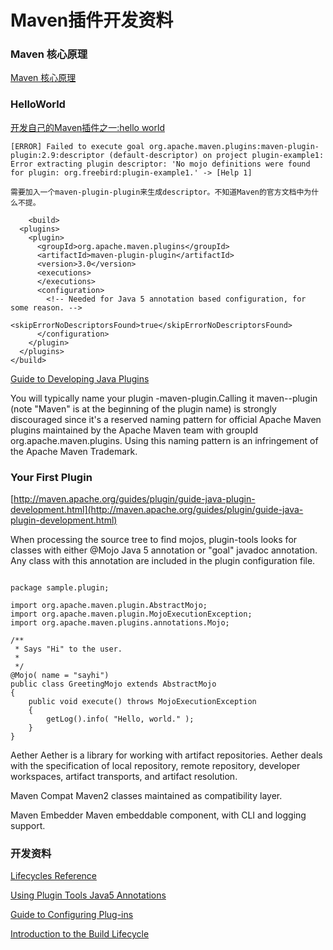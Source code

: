 # Maven插件开发资料
### Maven 核心原理

[Maven 核心原理](http://blog.jobbole.com/107576/)




### HelloWorld

[开发自己的Maven插件之一:hello world](http://blog.csdn.net/csfreebird/article/details/7709109)

	[ERROR] Failed to execute goal org.apache.maven.plugins:maven-plugin-plugin:2.9:descriptor (default-descriptor) on project plugin-example1: Error extracting plugin descriptor: 'No mojo definitions were found for plugin: org.freebird:plugin-example1.' -> [Help 1]  
	
	需要加入一个maven-plugin-plugin来生成descriptor。不知道Maven的官方文档中为什么不提。

```	
	<build>  
  <plugins>  
    <plugin>  
      <groupId>org.apache.maven.plugins</groupId>  
      <artifactId>maven-plugin-plugin</artifactId>  
      <version>3.0</version>  
      <executions>  
      </executions>  
      <configuration>  
        <!-- Needed for Java 5 annotation based configuration, for some reason. -->  
        <skipErrorNoDescriptorsFound>true</skipErrorNoDescriptorsFound>  
      </configuration>  
    </plugin>  
  </plugins>  
</build> 

```

[Guide to Developing Java Plugins](http://maven.apache.org/guides/plugin/guide-java-plugin-development.html)

You will typically name your plugin <yourplugin>-maven-plugin.Calling it maven-<yourplugin>-plugin (note "Maven" is at the beginning of the plugin name) is strongly discouraged since it's a reserved naming pattern for official Apache Maven plugins maintained by the Apache Maven team with groupId org.apache.maven.plugins. Using this naming pattern is an infringement of the Apache Maven Trademark.



### Your First Plugin

[http://maven.apache.org/guides/plugin/guide-java-plugin-development.html](http://maven.apache.org/guides/plugin/guide-java-plugin-development.html)

When processing the source tree to find mojos, plugin-tools looks for classes with either @Mojo Java 5 annotation or "goal" javadoc annotation. Any class with this annotation are included in the plugin configuration file.



```

package sample.plugin;
 
import org.apache.maven.plugin.AbstractMojo;
import org.apache.maven.plugin.MojoExecutionException;
import org.apache.maven.plugins.annotations.Mojo;
 
/**
 * Says "Hi" to the user.
 *
 */
@Mojo( name = "sayhi")
public class GreetingMojo extends AbstractMojo
{
    public void execute() throws MojoExecutionException
    {
        getLog().info( "Hello, world." );
    }
}

```




Aether
Aether is a library for working with artifact repositories. Aether deals with the specification of local repository, remote repository, developer workspaces, artifact transports, and artifact resolution.


Maven Compat
Maven2 classes maintained as compatibility layer.


Maven Embedder
Maven embeddable component, with CLI and logging support.

### 开发资料

[Lifecycles Reference](https://maven.apache.org/ref/3.3.9/maven-core/lifecycles.html)

[Using Plugin Tools Java5 Annotations](http://maven.apache.org/plugin-tools/maven-plugin-plugin/examples/using-annotations.html)


[Guide to Configuring Plug-ins](http://maven.apache.org/guides/mini/guide-configuring-plugins.html#Using_the_executions_Tag)


[Introduction to the Build Lifecycle](http://maven.apache.org/guides/introduction/introduction-to-the-lifecycle.html)



